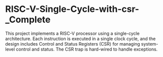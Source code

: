 # RISC-V-Single-Cycle-with-csr-_Complete
This project implements a RISC-V processor using a single-cycle architecture. Each instruction is executed in a single clock cycle, and the design includes Control and Status Registers (CSR) for managing system-level control and status. The CSR trap is hard-wired to handle exceptions.
